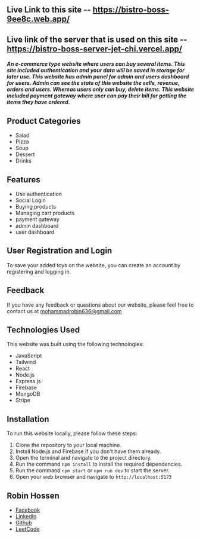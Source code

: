 ## Live Link to this site -- https://bistro-boss-9ee8c.web.app/

## Live link of the server that is used on this site -- https://bistro-boss-server-jet-chi.vercel.app/

##### An e-commerce type website where users can buy several items. This site included authentication and your data will be saved in storage for later use. This website has admin panel for admin and users dashboard for users. Admin can see the stats of this website the sells, revenue, orders and users. Whereas users only can buy, delete items. This website included payment gateway where user can pay their bill for getting the items they have ordered.

## Product Categories

- Salad
- Pizza
- Soup
- Dessert
- Drinks

## Features

- Use authentication
- Social Login
- Buying products
- Managing cart products
- payment gateway
- admin dashboard
- user dashboard

## User Registration and Login

To save your added toys on the website, you can create an account by registering and logging in.

## Feedback

If you have any feedback or questions about our website, please feel free to contact us at mohammadrobin636@gmail.com

## Technologies Used

This website was built using the following technologies:

- JavaScript
- Tailwind
- React
- Node.js
- Express.js
- Firebase
- MongoDB
- Stripe

## Installation

To run this website locally, please follow these steps:

1. Clone the repository to your local machine.
2. Install Node.js and Firebase if you don't have them already.
3. Open the terminal and navigate to the project directory.
4. Run the command `npm install` to install the required dependencies.
5. Run the command `npm start` or `npm run dev` to start the server.
6. Open your web browser and navigate to `http://localhost:5173`

## Robin Hossen

- [Facebook](https://www.facebook.com/robin0787)
- [LinkedIn](https://www.linkedin.com/in/robin0787/)
- [Github](https://github.com/Robin0787)
- [LeetCode](https://leetcode.com/mohammadrobin636/)
